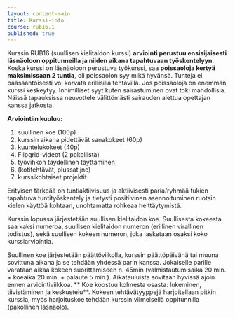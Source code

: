 ```yaml
---
layout: content-main
title: Kurssi-info
course: rub16.1
published: true
---
```


Kurssin RUB16 (suullisen kielitaidon kurssi) **arviointi perustuu ensisijaisesti läsnäoloon oppitunneilla ja niiden aikana tapahtuvaan työskentelyyn**. Koska kurssi on läsnäoloon perustuva työkurssi, saa **poissaoloja kertyä maksimissaan 2 tuntia**, oli poissaolon syy mikä hyvänsä. Tunteja ei pääsääntöisesti voi korvata erillisillä tehtävillä. Jos poissaoloja on enemmän, kurssi keskeytyy. Inhimilliset syyt kuten sairastuminen ovat toki mahdollisia. Näissä tapauksissa neuvottele välittömästi sairauden alettua opettajan kanssa jatkosta.

**Arviointiin kuuluu:**

1) suullinen koe (100p)
2) kurssin aikana pidettävät sanakokeet (60p)
3) kuuntelukokeet (40p)
4) Flipgrid-videot (2 pakollista)
5) työvihkon täydellinen täyttäminen
6) (kotitehtävät, plussat jne)
7) kurssikohtaiset projektit

Erityisen tärkeää on tuntiaktiivisuus ja aktiivisesti paria/ryhmää tukien tapahtuva tuntityöskentely ja tietysti positiivinen asennoituminen ruotsin kielen käyttöä kohtaan, unohtamatta rohkeaa heittäytymistä.

Kurssin lopussa järjestetään suullisen kielitaidon koe. Suullisesta kokeesta saa kaksi numeroa, suullisen kielitaidon numeron (erillinen virallinen todistus), sekä suullisen kokeen numeron, joka lasketaan osaksi koko kurssiarviointia.

Suullinen koe järjestetään päättöviikolla, kurssin päättöpäivänä tai muuna sovittuna aikana ja se tehdään yhdessä parin kanssa. Jokaiselle parille varataan aikaa kokeen suorittamiseen n. 45min (valmistautumisaika 20 min. + koeaika 20 min. + palaute 5 min.). Aikatauluista sovitaan hyvissä ajoin ennen arviointiviikkoa.
**
Koe koostuu kolmesta osasta: lukeminen, tiivistäminen ja keskustelu**. Kokeen tehtävätyyppejä harjoitellaan pitkin kurssia, myös harjoituskoe tehdään kurssin viimeisellä oppitunnilla (pakollinen läsnäolo).
